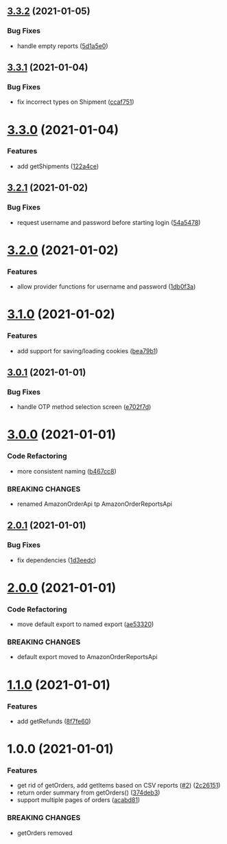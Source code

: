 ## [3.3.2](https://github.com/starsprung/amazon-order-reports-api/compare/v3.3.1...v3.3.2) (2021-01-05)


### Bug Fixes

* handle empty reports ([5d1a5e0](https://github.com/starsprung/amazon-order-reports-api/commit/5d1a5e04c0e7071ca1cf37e2526cf85d383f24da))

## [3.3.1](https://github.com/starsprung/amazon-order-reports-api/compare/v3.3.0...v3.3.1) (2021-01-04)


### Bug Fixes

* fix incorrect types on Shipment ([ccaf751](https://github.com/starsprung/amazon-order-reports-api/commit/ccaf751044e5fe1b0cd9be6925d2d0f8b6c56153))

# [3.3.0](https://github.com/starsprung/amazon-order-reports-api/compare/v3.2.1...v3.3.0) (2021-01-04)


### Features

* add getShipments ([122a4ce](https://github.com/starsprung/amazon-order-reports-api/commit/122a4ce45d25e7496df778afd3e84a1058024273))

## [3.2.1](https://github.com/starsprung/amazon-order-reports-api/compare/v3.2.0...v3.2.1) (2021-01-02)


### Bug Fixes

* request username and password before starting login ([54a5478](https://github.com/starsprung/amazon-order-reports-api/commit/54a5478d3a4589b1d55549ec4e07d71f0a6c8d6e))

# [3.2.0](https://github.com/starsprung/amazon-order-reports-api/compare/v3.1.0...v3.2.0) (2021-01-02)


### Features

* allow provider functions for username and password ([1db0f3a](https://github.com/starsprung/amazon-order-reports-api/commit/1db0f3a6f5303366d3b064f52d5ce26e618604c3))

# [3.1.0](https://github.com/starsprung/amazon-order-reports-api/compare/v3.0.1...v3.1.0) (2021-01-02)


### Features

* add support for saving/loading cookies ([bea79b1](https://github.com/starsprung/amazon-order-reports-api/commit/bea79b152601ed6b7e90c3d0023f614ba827ca0f))

## [3.0.1](https://github.com/starsprung/amazon-order-reports-api/compare/v3.0.0...v3.0.1) (2021-01-01)


### Bug Fixes

* handle OTP method selection screen ([e702f7d](https://github.com/starsprung/amazon-order-reports-api/commit/e702f7d9fd966601c0271c672baf7f4232f29a01))

# [3.0.0](https://github.com/starsprung/amazon-order-reports-api/compare/v2.0.1...v3.0.0) (2021-01-01)


### Code Refactoring

* more consistent naming ([b467cc8](https://github.com/starsprung/amazon-order-reports-api/commit/b467cc8e4631621d75d4a64107d5c958f98baa8b))


### BREAKING CHANGES

* renamed AmazonOrderApi tp AmazonOrderReportsApi

## [2.0.1](https://github.com/starsprung/amazon-order-reports-api/compare/v2.0.0...v2.0.1) (2021-01-01)

### Bug Fixes

- fix dependencies ([1d3eedc](https://github.com/starsprung/amazon-order-reports-api/commit/1d3eedc6e5677da0243fc8caa75c7ee7dd2bb176))

# [2.0.0](https://github.com/starsprung/amazon-order-reports-api/compare/v1.1.0...v2.0.0) (2021-01-01)

### Code Refactoring

- move default export to named export ([ae53320](https://github.com/starsprung/amazon-order-reports-api/commit/ae53320a7cf3adb96973ad4e3b9edfed0742b5b4))

### BREAKING CHANGES

- default export moved to AmazonOrderReportsApi

# [1.1.0](https://github.com/starsprung/amazon-order-reports-api/compare/v1.0.0...v1.1.0) (2021-01-01)

### Features

- add getRefunds ([8f7fe60](https://github.com/starsprung/amazon-order-reports-api/commit/8f7fe60c71a5ab2fe5caf2d27f7fee003a68cc95))

# 1.0.0 (2021-01-01)

### Features

- get rid of getOrders, add getItems based on CSV reports ([#2](https://github.com/starsprung/amazon-order-reports-api/issues/2)) ([2c26151](https://github.com/starsprung/amazon-order-reports-api/commit/2c2615109682e916844836ad5a208c6889868e2e))
- return order summary from getOrders() ([374deb3](https://github.com/starsprung/amazon-order-reports-api/commit/374deb31698a97f42080cf843ef523be402efae4))
- support multiple pages of orders ([acabd81](https://github.com/starsprung/amazon-order-reports-api/commit/acabd81badb0adb549a8fedf88433cdf1cb4c698))

### BREAKING CHANGES

- getOrders removed
